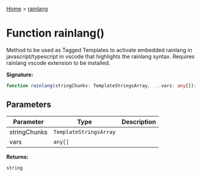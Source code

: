 [Home](../index.md) &gt; [rainlang](./rainlang_1.md)

# Function rainlang()

Method to be used as Tagged Templates to activate embedded rainlang in javascript/typescript in vscode that highlights the rainlang syntax. Requires rainlang vscode extension to be installed.

<b>Signature:</b>

```typescript
function rainlang(stringChunks: TemplateStringsArray, ...vars: any[]): string;
```

## Parameters

|  Parameter | Type | Description |
|  --- | --- | --- |
|  stringChunks | `TemplateStringsArray` |  |
|  vars | `any[]` |  |

<b>Returns:</b>

`string`

